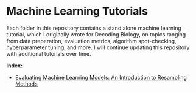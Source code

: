 # Machine Learning Tutorials
Each folder in this repository contains a stand alone machine learning tutorial, which I originally wrote for Decoding Biology, on topics ranging from data preperation, evaluation metrics, algorithm spot-checking, hyperparameter tuning, and more. I will continue updating this repository with additional tutorials over time. 

**Index:** 
- [Evaluating Machine Learning Models: An Introduction to Resampling Methods](https://github.com/evanpeikon/machine-learning/tree/main/resampling) 
